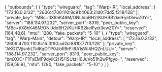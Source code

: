 {
  "outbounds": 
  [
    {
      "type": "wireguard",
      "tag": "Warp-IR",
      "local_address": [
        "172.16.0.2/32",
        "2606:4700:110:8c91:4063:21d0:7dd5:f218/128"
      ],
      "private_key": "MBc+tlX8hK46M/ONlJdoBH2/KUHRB2kelFyet3ewZ0Y=",
      "server": "188.114.97.232",
      "server_port": 8319,
      "peer_public_key": "MBc+tlX8hK46M/ONlJdoBH2/KUHRB2kelFyet3ewZ0Y=",
      "reserved": [164,48,6],
      "mtu": 1280,
      "fake_packets": "5-10"
    },
    {
      "type": "wireguard",
      "tag": "Warp-Main",
      "detour": "Warp-IR",
      "local_address": [
        "172.16.0.2/32",
        "2606:4700:110:8c15:3f90:ad2d:8810:77f3/128"
      ],
      "private_key": "AKOZVjlsnhLTidKqOTP0JibR9rFil8A1sWi4HQZnLUU=",
      "server": "188.114.97.232",
      "server_port": 8319,
      "peer_public_key": "bmXOC+F1FxEMF9dyiK2H5/1SUtzH0JuVo51h2wPfgyo=",
      "reserved": [159,59,9],
      "mtu": 1280,
      "fake_packets": "5-10"
    }
  ]
}
